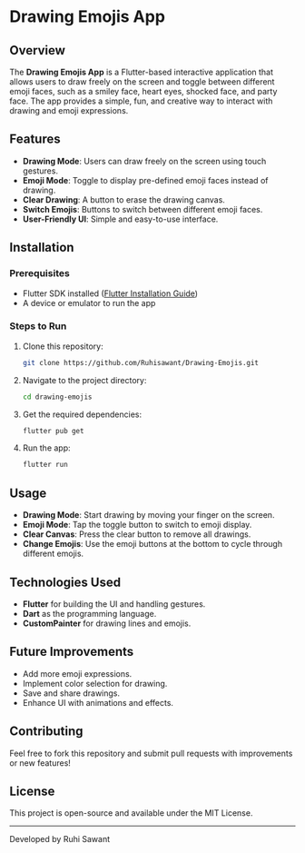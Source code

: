 # Drawing Emojis App

## Overview
The **Drawing Emojis App** is a Flutter-based interactive application that allows users to draw freely on the screen and toggle between different emoji faces, such as a smiley face, heart eyes, shocked face, and party face. The app provides a simple, fun, and creative way to interact with drawing and emoji expressions.

## Features
- **Drawing Mode**: Users can draw freely on the screen using touch gestures.
- **Emoji Mode**: Toggle to display pre-defined emoji faces instead of drawing.
- **Clear Drawing**: A button to erase the drawing canvas.
- **Switch Emojis**: Buttons to switch between different emoji faces.
- **User-Friendly UI**: Simple and easy-to-use interface.

## Installation
### Prerequisites
- Flutter SDK installed ([Flutter Installation Guide](https://docs.flutter.dev/get-started/install))
- A device or emulator to run the app

### Steps to Run
1. Clone this repository:
   ```sh
   git clone https://github.com/Ruhisawant/Drawing-Emojis.git
   ```
2. Navigate to the project directory:
   ```sh
   cd drawing-emojis
   ```
3. Get the required dependencies:
   ```sh
   flutter pub get
   ```
4. Run the app:
   ```sh
   flutter run
   ```

## Usage
- **Drawing Mode**: Start drawing by moving your finger on the screen.
- **Emoji Mode**: Tap the toggle button to switch to emoji display.
- **Clear Canvas**: Press the clear button to remove all drawings.
- **Change Emojis**: Use the emoji buttons at the bottom to cycle through different emojis.

## Technologies Used
- **Flutter** for building the UI and handling gestures.
- **Dart** as the programming language.
- **CustomPainter** for drawing lines and emojis.

## Future Improvements
- Add more emoji expressions.
- Implement color selection for drawing.
- Save and share drawings.
- Enhance UI with animations and effects.

## Contributing
Feel free to fork this repository and submit pull requests with improvements or new features!

## License
This project is open-source and available under the MIT License.

---
Developed by Ruhi Sawant